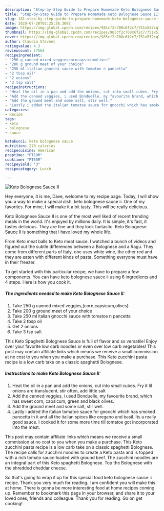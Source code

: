 ```yaml
---
description: "Step-by-Step Guide to Prepare Homemade Keto Bolognese Sauce II"
title: "Step-by-Step Guide to Prepare Homemade Keto Bolognese Sauce II"
slug: 181-step-by-step-guide-to-prepare-homemade-keto-bolognese-sauce-ii
date: 2020-07-20T02:25:38.369Z
image: https://img-global.cpcdn.com/recipes/985cf2c708c6f2c7/751x532cq70/keto-bolognese-sauce-ii-recipe-main-photo.jpg
thumbnail: https://img-global.cpcdn.com/recipes/985cf2c708c6f2c7/751x532cq70/keto-bolognese-sauce-ii-recipe-main-photo.jpg
cover: https://img-global.cpcdn.com/recipes/985cf2c708c6f2c7/751x532cq70/keto-bolognese-sauce-ii-recipe-main-photo.jpg
author: Claudia Stevens
ratingvalue: 4.3
reviewcount: 17564
recipeingredient:
- "250 g canned mixed veggiescorncapsicumolives"
- "200 g ground meet of your choice"
- "250 ml italian gnocchi sauce with tomatoe n pancetta"
- "2 tbsp oil"
- "2 onions"
- "3 tsp salt"
recipeinstructions:
- "Heat the oil in a pan and add the onions, cut into small cubes. Fry it til onions are translucent, stir often, add little salt"
- "Add the canned veggies, i used Bonduelle, my favourite brand, which has sweet corn, capsicum, green and black olives."
- "Add the ground meet and some salt, stir well."
- "Lastly i added the italian tomatoe sauce for gnocchi which has smoked pancetta in it and all the italian spices like oregano and basil. Its a really good sauce. I cooked it for some more time till tomatoe got incorporated into the meat."
categories:
- Recipe
tags:
- keto
- bolognese
- sauce

katakunci: keto bolognese sauce 
nutrition: 278 calories
recipecuisine: American
preptime: "PT19M"
cooktime: "PT55M"
recipeyield: "3"
recipecategory: Lunch

---
```



![Keto Bolognese Sauce II](https://img-global.cpcdn.com/recipes/985cf2c708c6f2c7/751x532cq70/keto-bolognese-sauce-ii-recipe-main-photo.jpg)

Hey everyone, it is me, Dave, welcome to my recipe page. Today, I will show you a way to make a special dish, keto bolognese sauce ii. One of my favorites. For mine, I will make it a bit tasty. This will be really delicious.

Keto Bolognese Sauce II is one of the most well liked of recent trending meals in the world. It's enjoyed by millions daily. It is simple, it's fast, it tastes delicious. They are fine and they look fantastic. Keto Bolognese Sauce II is something that I have loved my whole life.

From Keto meat balls to Keto meat sauce. I watched a bunch of videos and figured out the subtle differences between a Bolognese and a Ragu. They come from different parts of Italy, one uses white wine, the other red and they are eaten with different kinds of pasta. Something everyone must have in their freezer.


To get started with this particular recipe, we have to prepare a few components. You can have keto bolognese sauce ii using 6 ingredients and 4 steps. Here is how you cook it.

<!--inarticleads1-->

##### The ingredients needed to make Keto Bolognese Sauce II:

1. Take 250 g canned mixed veggies,(corn,capsicum,olives)
1. Take 200 g ground meet of your choice
1. Take 250 ml italian gnocchi sauce with tomatoe n pancetta
1. Take 2 tbsp oil
1. Get 2 onions
1. Take 3 tsp salt


This Keto Spaghetti Bolognese Sauce is full of flavor and so versatile! Enjoy over your favorite low carb noodles or even over low carb vegetables! This post may contain affiliate links which means we receive a small commission at no cost to you when you make a purchase. This Keto zucchini pasta recipe is a low carb take on a classic spaghetti Bolognese. 

<!--inarticleads2-->

##### Instructions to make Keto Bolognese Sauce II:

1. Heat the oil in a pan and add the onions, cut into small cubes. Fry it til onions are translucent, stir often, add little salt
1. Add the canned veggies, i used Bonduelle, my favourite brand, which has sweet corn, capsicum, green and black olives.
1. Add the ground meet and some salt, stir well.
1. Lastly i added the italian tomatoe sauce for gnocchi which has smoked pancetta in it and all the italian spices like oregano and basil. Its a really good sauce. I cooked it for some more time till tomatoe got incorporated into the meat.


This post may contain affiliate links which means we receive a small commission at no cost to you when you make a purchase. This Keto zucchini pasta recipe is a low carb take on a classic spaghetti Bolognese. The recipe calls for zucchini noodles to create a Keto pasta and is topped with a rich tomato sauce loaded with ground beef. The zucchini noodles are an integral part of this Keto spaghetti Bolognese. Top the Bolognese with the shredded cheddar cheese. 

So that's going to wrap it up for this special food keto bolognese sauce ii recipe. Thank you very much for reading. I am confident you will make this at home. There is gonna be more interesting food at home recipes coming up. Remember to bookmark this page in your browser, and share it to your loved ones, friends and colleague. Thank you for reading. Go on get cooking!
